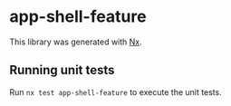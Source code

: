 # app-shell-feature

This library was generated with [Nx](https://nx.dev).

## Running unit tests

Run `nx test app-shell-feature` to execute the unit tests.
